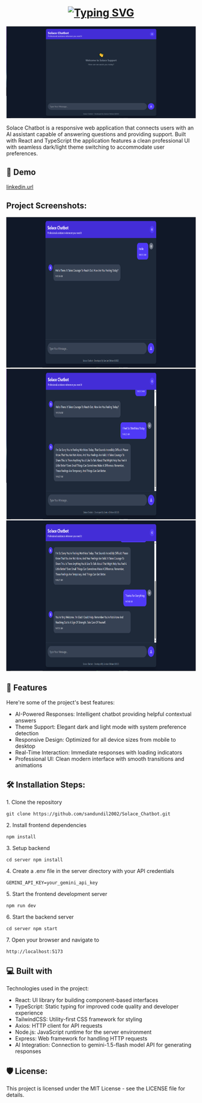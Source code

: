 <h1 align="center" id="title"><a href="https://git.io/typing-svg"><img src="https://readme-typing-svg.herokuapp.com?font=Fira+Code&amp;weight=600&amp;size=50&amp;pause=1000&amp;color=F7C315&amp;center=true&amp;vCenter=true&amp;width=600&amp;lines=Solace+Chatbot" alt="Typing SVG"></a></h1>

<p align="center"><img src="public/image-1.png" alt="project-image"></p>

<p id="description">Solace Chatbot is a responsive web application that connects users with an AI assistant capable of answering questions and providing support. Built with React and TypeScript the application features a clean professional UI with seamless dark/light theme switching to accommodate user preferences.</p>

<h2>🚀 Demo</h2>

[linkedin.url](linkedin.url)

<h2>Project Screenshots:</h2>

<img src="public/image-2.png" alt="project-screenshot" width="800" height="400/">

<img src="public/image-3.png" alt="project-screenshot" width="800" height="400/">

<img src="public/image-4.png" alt="project-screenshot" width="800" height="400/">
  
  
<h2>🧐 Features</h2>

Here're some of the project's best features:

*   AI-Powered Responses: Intelligent chatbot providing helpful contextual answers
*   Theme Support: Elegant dark and light mode with system preference detection
*   Responsive Design: Optimized for all device sizes from mobile to desktop
*   Real-Time Interaction: Immediate responses with loading indicators
*   Professional UI: Clean modern interface with smooth transitions and animations


<h2>🛠️ Installation Steps:</h2>

<p>1. Clone the repository</p>

```
git clone https://github.com/sandundil2002/Solace_Chatbot.git
```

<p>2. Install frontend dependencies</p>

```
npm install
```

<p>3. Setup backend</p>

```
cd server npm install
```

<p>4. Create a .env file in the server directory with your API credentials</p>

```
GEMINI_API_KEY=your_gemini_api_key
```

<p>5. Start the frontend development server</p>

```
npm run dev
```

<p>6. Start the backend server</p>

```
cd server npm start
```

<p>7. Open your browser and navigate to</p>

```
http://localhost:5173
```
  
  
<h2>💻 Built with</h2>

Technologies used in the project:

*   React: UI library for building component-based interfaces
*   TypeScript: Static typing for improved code quality and developer experience
*   TailwindCSS: Utility-first CSS framework for styling
*   Axios: HTTP client for API requests
*   Node.js: JavaScript runtime for the server environment
*   Express: Web framework for handling HTTP requests
*   AI Integration: Connection to gemini-1.5-flash model API for generating responses

<h2>🛡️ License:</h2>

This project is licensed under the MIT License - see the LICENSE file for details.
